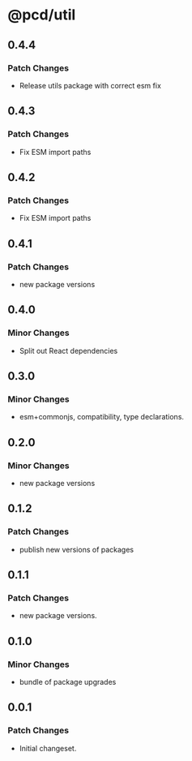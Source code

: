 # @pcd/util

## 0.4.4

### Patch Changes

- Release utils package with correct esm fix

## 0.4.3

### Patch Changes

- Fix ESM import paths

## 0.4.2

### Patch Changes

- Fix ESM import paths

## 0.4.1

### Patch Changes

- new package versions

## 0.4.0

### Minor Changes

- Split out React dependencies

## 0.3.0

### Minor Changes

- esm+commonjs, compatibility, type declarations.

## 0.2.0

### Minor Changes

- new package versions

## 0.1.2

### Patch Changes

- publish new versions of packages

## 0.1.1

### Patch Changes

- new package versions.

## 0.1.0

### Minor Changes

- bundle of package upgrades

## 0.0.1

### Patch Changes

- Initial changeset.
